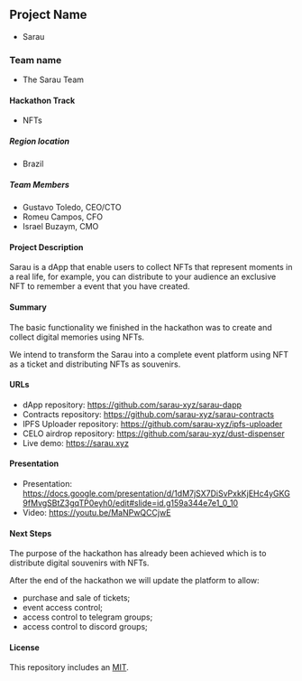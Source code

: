 ## Project Name
- Sarau
### Team name
- The Sarau Team
#### Hackathon Track
- NFTs

##### Region location
- Brazil

##### Team Members
- Gustavo Toledo, CEO/CTO
- Romeu Campos, CFO
- Israel Buzaym, CMO

#### Project Description
Sarau is a dApp that enable users to collect NFTs that represent moments in a real life, for example, you can distribute to your audience an exclusive NFT to remember a event that you have created.

#### Summary
The basic functionality we finished in the hackathon was to create and collect digital memories using NFTs.

We intend to transform the Sarau into a complete event platform using NFT as a ticket and distributing NFTs as souvenirs.

#### URLs
- dApp repository: https://github.com/sarau-xyz/sarau-dapp
- Contracts repository: https://github.com/sarau-xyz/sarau-contracts
- IPFS Uploader repository: https://github.com/sarau-xyz/ipfs-uploader
- CELO airdrop repository: https://github.com/sarau-xyz/dust-dispenser
- Live demo: https://sarau.xyz

#### Presentation
- Presentation: https://docs.google.com/presentation/d/1dM7jSX7DiSvPxkKjEHc4yGKG9fMvgSBtZ3gqTP0eyh0/edit#slide=id.g159a344e7e1_0_10
- Video: https://youtu.be/MaNPwQCCjwE

#### Next Steps
The purpose of the hackathon has already been achieved which is to distribute digital souvenirs with NFTs.

After the end of the hackathon we will update the platform to allow:

- purchase and sale of tickets;
- event access control;
- access control to telegram groups;
- access control to discord groups;

#### License
This repository includes an [MIT](https://github.com/sarau-xyz/build-with-celo-hackathon/blob/sarau/Sarau/LICENSE).
